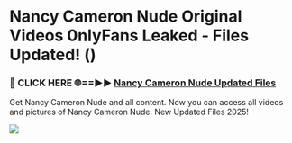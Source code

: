 # Nancy Cameron Nude Original Videos 0nlyFans Leaked - Files Updated! ()

<h3>🔴 CLICK HERE 🌐==►► <a href="https://tinyurl.com/2p9ay9w9" rel="nofollow">Nancy Cameron Nude Updated Files</a></h3>

Get Nancy Cameron Nude and all content. Now you can access all videos and pictures of Nancy Cameron Nude. New Updated Files 2025!

[![](https://i.imgur.com/KQgVmj3.gif)](https://tinyurl.com/2p9ay9w9)
